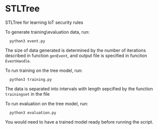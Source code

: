 # STLTree
STLTree for learning IoT security rules

To generate training\evaluation data, run:
```
  python3 event.py
```
The size of data generated is determined by the number of iterations described in function `genEvent`,
and output file is specified in funciton `EventHandle`.

To run training on the tree model, run:
```
  python3 training.py
```
The data is separated into intervals with length sepcified by the function `trainingset` in the file

To run evaluation on the tree model, run:
```
  python3 evaluation.py
```
You would need to have a trained model ready before running the script.

